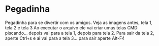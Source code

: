 # Pegadinha
Pegadinha para se divertir com os amigos.
Veja as imagens antes, tela 1, tela 2 e tela 3
Ao executar o arquivo ele vai criar umas telas CMD piscando... depois vai para a tela 1, depois para tela 2.
Para sair da tela 2, aperte Ctrl+s e ai vai para a tela 3... para sair aperte Alt-F4
